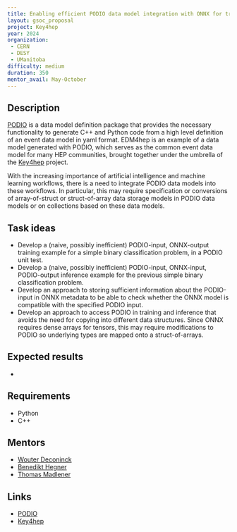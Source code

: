 ```yaml
---
title: Enabling efficient PODIO data model integration with ONNX for training and inference
layout: gsoc_proposal
project: Key4hep
year: 2024
organization: 
 - CERN
 - DESY
 - UManitoba
difficulty: medium
duration: 350
mentor_avail: May-October
---
```


## Description

[PODIO](https://github.com/AIDASoft/podio) is a data model definition package that provides the necessary functionality to generate C++ and Python code from a high level definition of an event data model in yaml format. EDM4hep is an example of a data model generated with PODIO, which serves as the common event data model for many HEP communities, brought together under the umbrella of the [Key4hep](https://github.com/key4hep) project.

With the increasing importance of artificial intelligence and machine learning workflows, there is a need to integrate PODIO data models into these workflows. In particular, this may require specification or conversions of array-of-struct or struct-of-array data storage models in PODIO data models or on collections based on these data models.

## Task ideas

 * Develop a (naive, possibly inefficient) PODIO-input, ONNX-output training example for a simple binary classification problem, in a PODIO unit test.
 * Develop a (naive, possibly inefficient) PODIO-input, ONNX-input, PODIO-output inference example for the previous simple binary classification problem.
 * Develop an approach to storing sufficient information about the PODIO-input in ONNX metadata to be able to check whether the ONNX model is compatible with the specified PODIO input.
 * Develop an approach to access PODIO in training and inference that avoids the need for copying into different data structures. Since ONNX requires dense arrays for tensors, this may require modifications to PODIO so underlying types are mapped onto a struct-of-arrays.

## Expected results

 * 

## Requirements

 * Python
 * C++

## Mentors

  * [Wouter Deconinck](mailto:wouter.deconinck@umanitoba.ca)
  * [Benedikt Hegner](mailto:benedikt.hegner@cern.ch)
  * [Thomas Madlener](mailto:thomas.madlener@desy.de)

## Links

 * [PODIO](https://github.com/AIDASoft/podio)
 * [Key4hep](https://github.com/key4hep)
